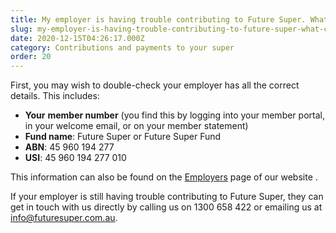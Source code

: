 ```yaml
---
title: My employer is having trouble contributing to Future Super. What can I do?
slug: my-employer-is-having-trouble-contributing-to-future-super-what-can-i-do
date: 2020-12-15T04:26:17.000Z
category: Contributions and payments to your super
order: 20
---
```

First, you may wish to double-check your employer has all the correct details. This includes:

* **Your** **member number** (you find this by logging into your member portal, in your welcome email, or on your member statement)
* **Fund name**: Future Super or Future Super Fund
* **ABN**: 45 960 194 277
* **USI**: 45 960 194 277 010

This information can also be found on the [Employers](https://www.futuresuper.com.au/employers) page of our website .

If your employer is still having trouble contributing to Future Super, they can get in touch with us directly by calling us on 1300 658 422 or emailing us at [info@futuresuper.com.au](mailto:info@futuresuper.com.au).